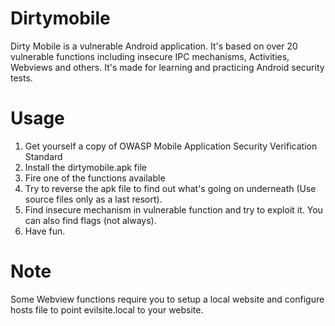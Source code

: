 # Dirtymobile
Dirty Mobile is a vulnerable Android application. It's based on over 20 vulnerable functions including insecure IPC mechanisms, Activities, Webviews and others.
It's made for learning and practicing Android security tests.

# Usage 
1. Get yourself a copy of OWASP Mobile Application Security Verification Standard
2. Install the dirtymobile.apk file
3. Fire one of the functions available
4. Try to reverse the apk file to find out what's going on underneath (Use source files only as a last resort).
5. Find insecure mechanism in vulnerable function and try to exploit it. You can also find flags (not always).
6. Have fun.

# Note
Some Webview functions require you to setup a local website and configure hosts file to point evilsite.local to your website.
